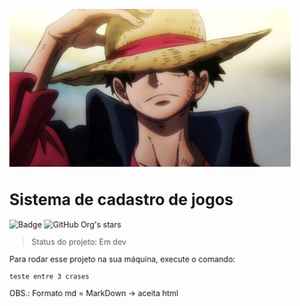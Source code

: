 ![imagem do luffy badass de one piece](https://github.com/MarceloMBruneri/sistema-de-cadastro/blob/main/luffy.png)
<h1>Sistema de cadastro de jogos</h1>

![Badge](https://img.shields.io/github/downloads/marcelombruneri/sistema-de-cadastro/total) ![GitHub Org's stars](https://img.shields.io/github/stars/marcelombruneri?style=social)

> Status do projeto: Em dev

Para rodar esse projeto na sua máquina, execute o comando:

```
teste entre 3 crases
```

OBS.: Formato md = MarkDown -> aceita html

